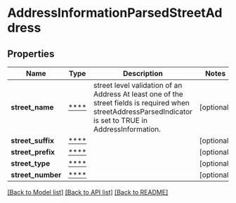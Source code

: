 # AddressInformationParsedStreetAddress

## Properties
Name | Type | Description | Notes
------------ | ------------- | ------------- | -------------
**street_name** | [****](.md) | street level validation of an Address At least one of the street fields is required when streetAddressParsedIndicator is set to TRUE in AddressInformation. | [optional] 
**street_suffix** | [****](.md) |  | [optional] 
**street_prefix** | [****](.md) |  | [optional] 
**street_type** | [****](.md) |  | [optional] 
**street_number** | [****](.md) |  | [optional] 

[[Back to Model list]](../../README.md#documentation-for-models) [[Back to API list]](../../README.md#documentation-for-api-endpoints) [[Back to README]](../../README.md)

